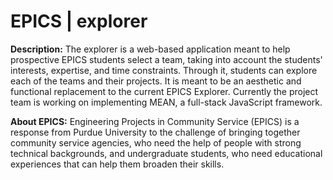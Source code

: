 # EPICS | explorer

**Description:** The explorer is a web-based application meant to help prospective EPICS students select a team, taking into account the students' interests, expertise, and time constraints. Through it, students can explore each of the teams and their projects. It is meant to be an aesthetic and functional replacement to the current EPICS Explorer. Currently the project team is working on implementing MEAN, a full-stack JavaScript framework.

**About EPICS:** Engineering Projects in Community Service (EPICS) is a response from Purdue University to the challenge of bringing together community service agencies, who need the help of people with strong technical backgrounds, and undergraduate students, who need educational experiences that can help them broaden their skills.